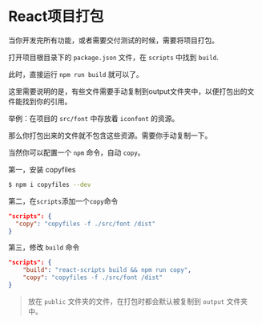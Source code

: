# React项目打包

当你开发完所有功能，或者需要交付测试的时候，需要将项目打包。

打开项目根目录下的 `package.json` 文件，在 `scripts` 中找到 `build`.

此时，直接运行 `npm run build` 就可以了。

这里需要说明的是，有些文件需要手动复制到output文件夹中，以便打包出的文件能找到你的引用。

举例：在项目的 `src/font` 中存放着 `iconfont` 的资源。

那么你打包出来的文件就不包含这些资源。需要你手动复制一下。

当然你可以配置一个 `npm` 命令，自动 `copy`。

  第一，安装 copyfiles

  ```bash
  $ npm i copyfiles --dev
  ```

  第二，在`scripts`添加一个`copy`命令

  ```json
  "scripts": {
    "copy": "copyfiles -f ./src/font /dist"
  }
  ```
  
  第三，修改 `build` 命令

  ```json
  "scripts": {
      "build": "react-scripts build && npm run copy",
      "copy": "copyfiles -f ./src/font /dist"
  }
  ```

> 放在 `public` 文件夹的文件，在打包时都会默认被复制到 `output` 文件夹中。